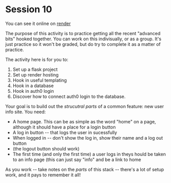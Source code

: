 # Session 10

You can see it online on  [render](https://session10-longform-activity-kluver.onrender.com)

The purpose of this activity is to practice getting all the recent "advanced bits" hooked together. You can work on this indivisually, or as a group. It's just practice so it won't be graded, but do try to complete it as a matter of practice.

The activity here is for you to:

1. Set up a flask project
2. Set up render hosting
3. Hook in useful templating
4. Hook in a database
5. Hook in auth0 login
6. Discover how to connect auth0 login to the database.

Your goal is to build out the _strucutral parts_ of a common feature: new user info site. You need:

* A home page. This can be as simple as the word "home" on a page, although it should have a place for a login button
* A log in button -- that logs the user in sucessfully
* When logged in -- don't show the log in, show their name and a log out button
* (the logout button should work)
* The first time (and only the first time) a user logs in theys hould be taken to an info page (this can just say "info" and be a link to home

As you work -- take notes on the _parts_ of this stack -- there's a lot of setup work, and it pays to remember it all!
